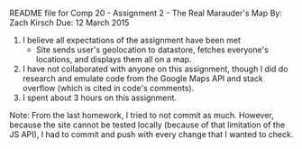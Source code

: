 README file for Comp 20 - Assignment 2 - The Real Marauder's Map
By:  Zach Kirsch
Due: 12 March 2015

1. I believe all expectations of the assignment have been met
   - Site sends user's geolocation to datastore, fetches everyone's locations,
     and displays them all on a map.
2. I have not collaborated with anyone on this assignment, though I did do
    research and emulate code from the Google Maps API and stack overflow
    (which is cited in code's comments).
3. I spent about 3 hours on this assignment.

Note: From the last homework, I tried to not commit as much. However, because
      the site cannot be tested locally (because of that limitation of the JS API),
      I had to commit and push with every change that I wanted to check.
